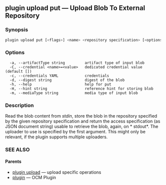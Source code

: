## plugin upload put &mdash; Upload Blob To External Repository

### Synopsis

```bash
plugin upload put [<flags>] <name> <repository specification> [<options>]
```

### Options

```text
  -a, --artifactType string         artifact type of input blob
  -C, --credential <name>=<value>   dedicated credential value (default [])
  -c, --credentials YAML            credentials
  -d, --digest string               digest of the blob
  -h, --help                        help for put
  -H, --hint string                 reference hint for storing blob
  -m, --mediaType string            media type of input blob
```

### Description

Read the blob content from *stdin*, store the blob in the repository specified
by the given repository specification and return the access specification
(as JSON document string) usable to retrieve the blob, again, on * stdout*.
The uploader to use is specified by the first argument. This might only be
relevant, if the plugin supports multiple uploaders.

### SEE ALSO

#### Parents

* [plugin upload](plugin_upload.md)	 &mdash; upload specific operations
* [plugin](plugin.md)	 &mdash; OCM Plugin

